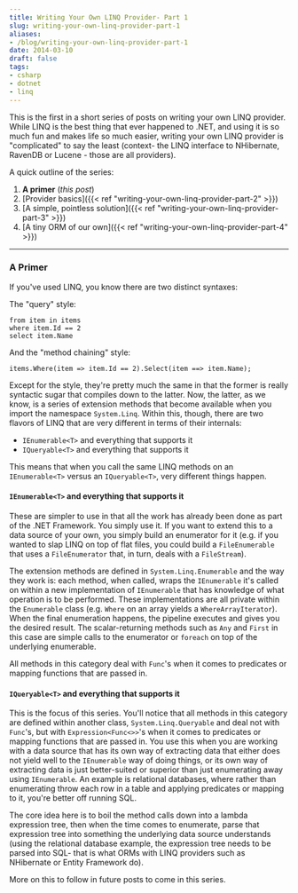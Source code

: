 ```yaml
---
title: Writing Your Own LINQ Provider- Part 1
slug: writing-your-own-linq-provider-part-1
aliases:
- /blog/writing-your-own-linq-provider-part-1
date: 2014-03-10
draft: false
tags:
- csharp
- dotnet
- linq
---
```

This is the first in a short series of posts on writing your own LINQ provider. While LINQ is the best thing that ever happened to .NET, and using it is so much fun and makes life so much easier, writing your own LINQ provider is "complicated" to say the least (context- the LINQ interface to NHibernate, RavenDB or Lucene - those are all providers).

A quick outline of the series:

1. **A primer** (*this post*)
2. [Provider basics]({{< ref "writing-your-own-linq-provider-part-2" >}})
3. [A simple, pointless solution]({{< ref "writing-your-own-linq-provider-part-3" >}})
4. [A tiny ORM of our own]({{< ref "writing-your-own-linq-provider-part-4" >}})

---

### A Primer
If you've used LINQ, you know there are two distinct syntaxes:

The "query" style:

	from item in items
	where item.Id == 2
	select item.Name

And the "method chaining" style:

	items.Where(item => item.Id == 2).Select(item ==> item.Name);

Except for the style, they're pretty much the same in that the former is really syntactic sugar that compiles down to the latter. Now, the latter, as we know, is a series of extension methods that become available when you import the namespace `System.Linq`. Within this, though, there are two flavors of LINQ that are very different in terms of their internals:

+ `IEnumerable<T>` and everything that supports it
+ `IQueryable<T>` and everything that supports it

This means that when you call the same LINQ methods on an `IEnumerable<T>` versus an `IQueryable<T>`, very different things happen.

#### `IEnumerable<T>` and everything that supports it
These are simpler to use in that all the work has already been done as part of the .NET Framework. You simply use it. If you want to extend this to a data source of your own, you simply build an enumerator for it (e.g. if you wanted to slap LINQ on top of flat files, you could build a `FileEnumerable` that uses a `FileEnumerator` that, in turn, deals with a `FileStream`).

The extension methods are defined in `System.Linq.Enumerable` and the way they work is: each method, when called, wraps the `IEnumerable` it's called on within a new implementation of `IEnumerable` that has knowledge of what operation is to be performed. These implementations are all private within the `Enumerable` class (e.g. `Where` on an array yields a `WhereArrayIterator`). When the final enumeration happens, the pipeline executes and gives you the desired result. The scalar-returning methods such as `Any` and `First` in this case are simple calls to the enumerator or `foreach` on top of the underlying enumerable.

All methods in this category deal with `Func`'s when it comes to predicates or mapping functions that are passed in.

#### `IQueryable<T>` and everything that supports it
This is the focus of this series. You'll notice that all methods in this category are defined within another class, `System.Linq.Queryable` and deal not with `Func`'s, but with `Expression<Func<>>`'s when it comes to predicates or mapping functions that are passed in. You use this when you are working with a data source that has its own way of extracting data that either does not yield well to the `IEnumerable` way of doing things, or its own way of extracting data is just better-suited or superior than just enumerating away using `IEnumerable`. An example is relational databases, where rather than enumerating throw each row in a table and applying predicates or mapping to it, you're better off running SQL.

The core idea here is to boil the method calls down into a lambda expression tree, then when the time comes to enumerate, parse that expression tree into something the underlying data source understands (using the relational database example, the expression tree needs to be parsed into SQL- that is what ORMs with LINQ providers such as NHibernate or Entity Framework do).

More on this to follow in future posts to come in this series.
